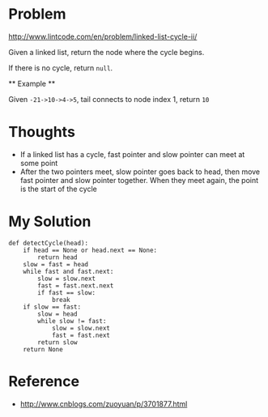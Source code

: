 # Problem 

http://www.lintcode.com/en/problem/linked-list-cycle-ii/

Given a linked list, return the node where the cycle begins.

If there is no cycle, return ```null```. 

** Example **

Given ```-21->10->4->5```, tail connects to node index 1, return ```10```


# Thoughts

- If a linked list has a cycle, fast pointer and slow pointer can meet at some point
- After the two pointers meet, slow pointer goes back to head, then move fast pointer and slow pointer together. When they meet again, the point is the start of the cycle

# My Solution

```
def detectCycle(head):
    if head == None or head.next == None:
        return head
    slow = fast = head
    while fast and fast.next:
        slow = slow.next
        fast = fast.next.next
        if fast == slow:
            break
    if slow == fast:
        slow = head
        while slow != fast:
            slow = slow.next
            fast = fast.next
        return slow
    return None
```

# Reference

- http://www.cnblogs.com/zuoyuan/p/3701877.html
